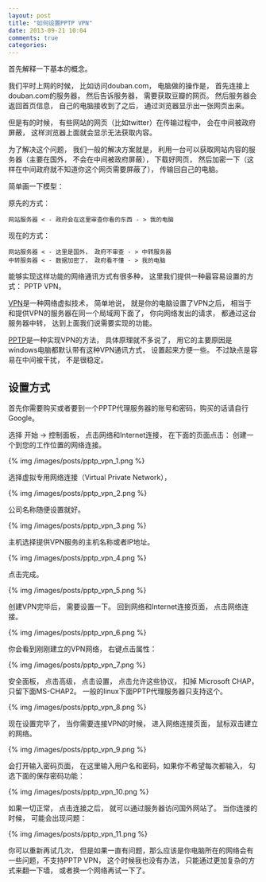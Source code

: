 ```yaml
---
layout: post
title: "如何设置PPTP VPN"
date: 2013-09-21 10:04
comments: true
categories: 
---
```


首先解释一下基本的概念。

我们平时上网的时候， 比如访问douban.com， 电脑做的操作是， 首先连接上douban.com的服务器， 然后告诉服务器， 需要获取豆瓣的网页。 然后服务器会返回首页信息， 自己的电脑接收到了之后， 通过浏览器显示出一张网页出来。

但是有的时候， 有些网站的网页（比如twitter）在传输过程中， 会在中间被政府屏蔽， 这样浏览器上面就会显示无法获取内容。

为了解决这个问题， 我们一般的解决方案就是， 利用一台可以获取网站内容的服务器（主要在国外， 不会在中间被政府屏蔽）， 下载好网页， 然后加密一下（这样在中间政府就不知道你这个网页需要屏蔽了）， 传输回自己的电脑。

简单画一下模型：

原先的方式：

    网站服务器 < - 政府会在这里审查你看的东西 - > 我的电脑
    
现在的方式：

    网站服务器 < - 这里是国外， 政府不审查 - > 中转服务器
    中转服务器 < - 数据加密了， 政府看不懂 - > 我的电脑
    
能够实现这样功能的网络通讯方式有很多种， 这里我们提供一种最容易设置的方式： PPTP VPN。

[VPN](http://zh.wikipedia.org/wiki/VPN)是一种网络虚拟技术， 简单地说， 就是你的电脑设置了VPN之后， 相当于和提供VPN的服务器在同一个局域网下面了， 你向网络发出的请求， 都通过这台服务器中转， 达到上面我们说需要实现的功能。

[PPTP](http://zh.wikipedia.org/wiki/PPTP)是一种实现VPN的方法， 具体原理就不多说了， 用它的主要原因是windows电脑都默认带有这种VPN通讯方式， 设置起来方便一些。 不过缺点是容易在中间被干扰， 不是很稳定。

## 设置方式

首先你需要购买或者要到一个PPTP代理服务器的账号和密码，购买的话请自行Google。

选择 开始 -> 控制面板， 点击网络和Internet连接， 在下面的页面点击： 创建一个到您的工作位置的网络连接。

{% img /images/posts/pptp_vpn_1.png %}

选择虚拟专用网络连接（Virtual Private Network）， 

{% img /images/posts/pptp_vpn_2.png %}

公司名称随便设置就好。

{% img /images/posts/pptp_vpn_3.png %}

主机选择提供VPN服务的主机名称或者IP地址。

{% img /images/posts/pptp_vpn_4.png %}

点击完成。

{% img /images/posts/pptp_vpn_5.png %}

创建VPN完毕后， 需要设置一下。 回到网络和Internet连接页面， 点击网络连接。

{% img /images/posts/pptp_vpn_6.png %}

你会看到刚刚建立的VPN网络， 右键点击属性：

{% img /images/posts/pptp_vpn_7.png %}

安全面板， 点击高级， 点击设置， 点击允许这些协议， 扣掉 Microsoft CHAP， 只留下面MS-CHAP2。 一般的linux下面PPTP代理服务器只支持这个。

{% img /images/posts/pptp_vpn_8.png %}

现在设置完毕了， 当你需要连接VPN的时候， 进入网络连接页面， 鼠标双击建立的网络。

{% img /images/posts/pptp_vpn_9.png %}

会打开输入密码页面， 在这里输入用户名和密码，如果你不希望每次都输入， 勾选下面的保存密码功能：

{% img /images/posts/pptp_vpn_10.png %}

如果一切正常， 点击连接之后， 就可以通过服务器访问国外网站了。 
当你连接的时候， 可能会出现问题：

{% img /images/posts/pptp_vpn_11.png %}

你可以重新再试几次， 但是如果一直有问题，那么应该是你电脑所在的网络会有一些问题，不支持PPTP VPN， 这个时候我也没有办法， 只能通过更加复杂的方式来翻一下墙， 或者换一个网络再试一下了。


